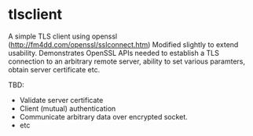 # tlsclient
A simple TLS client using openssl (http://fm4dd.com/openssl/sslconnect.htm)
Modified slightly to extend usability.
Demonstrates OpenSSL APIs needed to establish a TLS connection to an arbitrary remote server, ability to set various paramters,
obtain server certificate etc.

TBD:
- Validate server certificate
- Client (mutual) authentication
- Communicate arbitrary data over encrypted socket.
- etc

